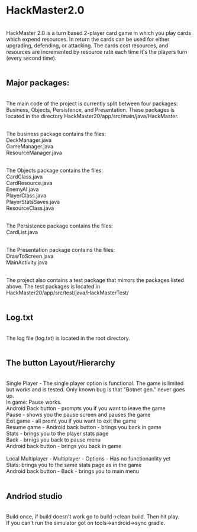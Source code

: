 # HackMaster2.0
<br />
HackMaster 2.0 is a turn based 2-player card game in which you play cards which expend resources. In return the cards can be used for either upgrading, defending, or attacking. The cards cost resources, and resources are incremented by resource rate each time it's the players turn (every second time). <br /><br />

## Major packages:
<br />
The main code of the project is currently split between four packages: Business, Objects, Persistence, and Presentation. These  packages is located in the directory HackMaster20/app/src/main/java/HackMaster. <br /> <br /> 

The business package contains the files: <br />
DeckManager.java<br />
GameManager.java<br />
ResourceManager.java<br /><br /> 

The Objects package contains the files: <br /> 
CardClass.java<br /> 
CardResource.java<br /> 
EnemyAI.java<br /> 
PlayerClass.java<br /> 
PlayerStatsSaves.java<br /> 
ResourceClass.java<br /> <br /> 

The Persistence package contains the files:<br /> 
CardList.java<br /><br /> 

The Presentation package contains the files:<br /> 
DrawToScreen.java<br /> 
MainActivity.java<br /> <br /> 
   
  The project also contains a test package that mirrors the packages listed above. The test packages is located in HackMaster20/app/src/test/java/HackMasterTest/ <br /> <br />
## Log.txt
 <br />
The log file (log.txt) is located in the root directory. <br /> <br />
  
## The button Layout/Hierarchy
 <br />
Single Player - The single player option is functional. The game is limited but works and is tested. Only known bug is that "Botnet gen." never goes up.<br />
  In game: Pause works.<br />
    Android Back button - prompts you if you want to leave the game<br />
    Pause - shows you the pause screen and pauses the game<br />
      Exit game - all promt you if you want to exit the game<br />
      Resume game - Android back button - brings you back in game<br />
      Stats - brings you to the player stats page<br />
        Back - brnigs you back to pause menu<br />
        Android back button - brings you back in game<br /><br />
Local Multiplayer - Multiplayer - Options - Has no functionanlity yet<br />
Stats: brings you to the same stats page as in the game<br />
  Android back button - Back - brings you to main menu<br /><br />

## Andriod studio 
 <br />
Build once, if build doesn't work go to build->clean build. Then hit play.<br /> 
If you can't run the simulator got on tools->android->sync gradle.<br />
